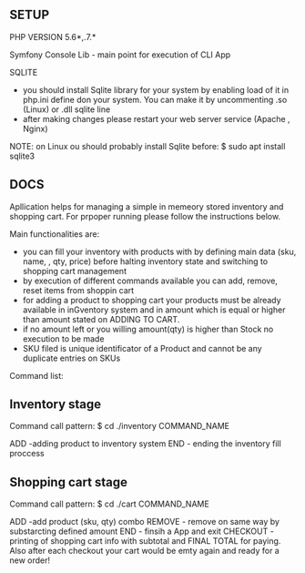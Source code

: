 ## SETUP

PHP VERSION 5.6*,.7.*

Symfony Console Lib - main point for execution of CLI App

SQLITE 
- you should install Sqlite library for your system by enabling load of it in php.ini define don your system. You can
make it by uncommenting .so (Linux) or .dll sqlite line
- after making changes please restart your web server service (Apache , Nginx)

NOTE: on Linux ou should probably install Sqlite before:
$ sudo apt install sqlite3

## DOCS

Apllication helps for managing a simple in memeory stored inventory and shopping cart.
For prpoper running please follow the instructions below.

Main functionalities are:

- you can fill  your inventory with  products with by defining main data (sku, name, , qty, price) before halting inventory state and switching to shopping cart management
- by execution of different commands available you can add, remove, reset items from shoppin cart
- for adding a product to shopping cart your products must be already available in inGventory system and in amount which is equal or higher than amount stated on ADDING TO CART.
- if no amount left or you willing amount(qty) is higher than Stock no execution to be made
- SKU filed is unique identificator of a Product and cannot be any duplicate entries on SKUs

Command list:

Inventory stage
-----------------------
Command call pattern:
$ cd ./inventory COMMAND_NAME

ADD -adding product to inventory system
END - ending the inventory fill proccess

Shopping cart stage
-------------------------------
Command call pattern:
$ cd ./cart COMMAND_NAME

ADD -add product (sku, qty) combo
REMOVE - remove on same way by substarcting defined amount
END - finsih a App and exit
CHECKOUT - printing of shopping cart info with subtotal and FINAL TOTAL for paying. Also after each checkout your cart 
would be emty again and ready for a new order!

